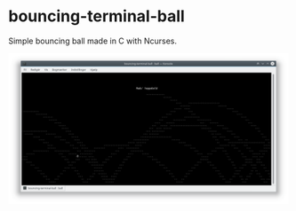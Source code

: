 # bouncing-terminal-ball

Simple bouncing ball made in C with Ncurses.

![Screenshot](screenshot.png?raw=true)
